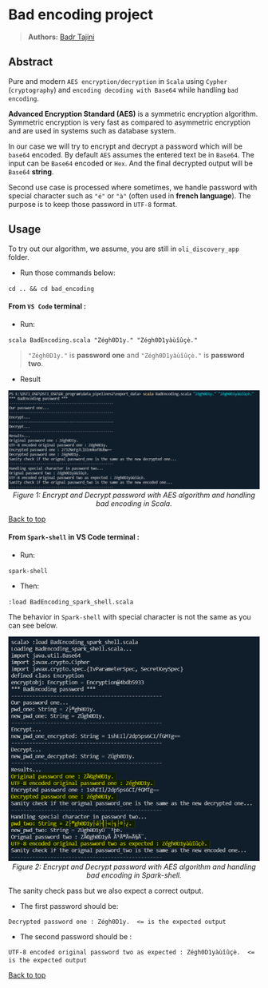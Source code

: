 
# Bad encoding project

> **Authors:**
> [Badr Tajini](https://scholar.google.fr/citations?user=YuxT3tYAAAAJ&hl=en) <br>

## Abstract 
Pure and modern `AES encryption/decryption` in `Scala` using `Cypher` (`cryptography`) and `encoding decoding with Base64` while handling `bad encoding`.

**Advanced Encryption Standard (AES)** is a symmetric encryption algorithm.
Symmetric encryption is very fast as compared to asymmetric encryption and are used in systems such as database system.

In our case we will try to encrypt and decrypt a password which will be `base64` encoded. By default `AES` assumes the entered text be in `Base64`. The input can be `Base64` encoded or `Hex`. 
And the final decrypted output will be `Base64` **string**.

Second use case is processed where sometimes, we handle password
with special character such as `"é"` or `"à"` (often used in **french language**). The purpose is to keep those password in `UTF-8` format.

## Usage

To try out our algorithm, we assume, you are still in `oli_discovery_app` folder.

- Run those commands below:

`cd .. && cd bad_encoding`

#### From `VS Code` terminal :
- Run:

`scala BadEncoding.scala "Zégh0D1y." "Zégh0D1yàùîûçè."`

>`"Zégh0D1y."` is **password one** and `"Zégh0D1yàùîûçè."` is **password two**.

- Result

<p align="center">
    <img src="assets/processing_bad_encoding_scala.png"/> <br />
    <em>
    Figure 1: Encrypt and Decrypt password with AES algorithm and handling bad encoding in Scala.
    </em>
</p>

[Back to top](#)

#### From `Spark-shell` in VS Code terminal :
- Run:

`spark-shell`

- Then:

`:load BadEncoding_spark_shell.scala`

The behavior in `Spark-shell` with special character is not the same
as you can see below.

<p align="center">
    <img src="assets/processing_bad_encoding_spark_shell.png"/> <br />
    <em>
    Figure 2: Encrypt and Decrypt password with AES algorithm and handling bad encoding in Spark-shell.
    </em>
</p>

The sanity check pass but we also expect a correct output.

- The first password should be:
```
Decrypted password one : Zégh0D1y.  <= is the expected output
```

- The second password should be : 
```
UTF-8 encoded original password two as expected : Zégh0D1yàùîûçè.  <= is the expected output
```

[Back to top](#)
